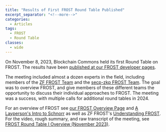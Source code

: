 ```yaml
---
title: "Results of First FROST Round Table Published"
excerpt_separator: "<!--more-->"
categories:
  - Articles
tags:
  - FROST
  - Round Table
classes:
  - wide
---
```


On November 8, 2023, Blockchain Commons held its first Round Table on FROST. The results have been [published at our FROST developer pages](https://developer.blockchaincommons.com/frost/meeting1/).

The meeting included almost a dozen experts in the field, including members of the [ZF FROST Team](https://github.com/ZcashFoundation/frost) and the [secp-zkp FROST Team](https://github.com/BlockstreamResearch/secp256k1-zkp/pull/138). The goal was to overview FROST, and give members of these different teams the opportunity to discuss their individual approaches to FROST. The meeting was a success, with multiple calls for additional round tables in 2024.

For an overview of FROST see [our FROST Overview Page](https://developer.blockchaincommons.com/frost/) and [A Layperson's Intro to Schnorr](https://www.blockchaincommons.com/musings/Schnorr-Intro/) as well as ZF FROST's [Understanding FROST](https://frost.zfnd.org/frost.html). For the video, rough summary, and raw transcript of the meeting, see [FROST Round Table I Overview (November 2023)](https://developer.blockchaincommons.com/frost/meeting1/).
